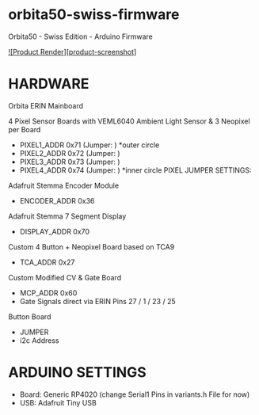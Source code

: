# orbita50-swiss-firmware
Orbita50 - Swiss Edition - Arduino Firmware

[![Product Render][product-screenshot]](/Hardware_Setup/orbita_50_swiss_render9.png?raw=true)


# HARDWARE

Orbita ERIN Mainboard 

4 Pixel Sensor Boards with VEML6040 Ambient Light Sensor & 3 Neopixel per Board
- PIXEL1_ADDR 0x71 (Jumper: )	*outer circle
- PIXEL2_ADDR 0x72 (Jumper: )
- PIXEL3_ADDR 0x73 (Jumper: )
- PIXEL4_ADDR 0x74 (Jumper: )	*inner circle
PIXEL JUMPER SETTINGS:

Adafruit Stemma Encoder Module 
- ENCODER_ADDR  0x36

Adafruit Stemma 7 Segment Display
- DISPLAY_ADDR 0x70 

Custom 4 Button + Neopixel Board based on TCA9
- TCA_ADDR 0x27

Custom Modified CV & Gate Board
- MCP_ADDR 0x60
- Gate Signals direct via ERIN Pins 27 / 1 / 23 / 25







Button Board 

- JUMPER
- i2c Address




# ARDUINO SETTINGS

- Board: Generic RP4020 (change Serial1 Pins in variants.h File for now)
- USB: Adafruit Tiny USB